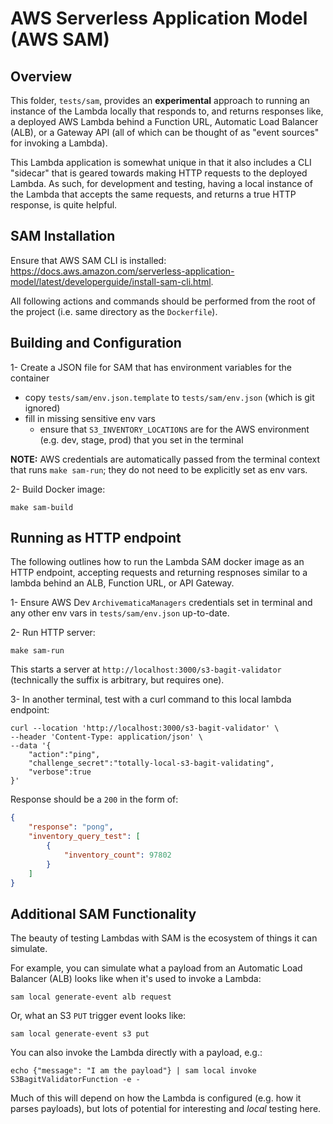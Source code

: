 # AWS Serverless Application Model (AWS SAM)

## Overview

This folder, `tests/sam`, provides an **experimental** approach to running an instance of the Lambda locally that responds to, and returns responses like, a deployed AWS Lambda behind a Function URL, Automatic Load Balancer (ALB), or a Gateway API (all of which can be thought of as "event sources" for invoking a Lambda).

This Lambda application is somewhat unique in that it also includes a CLI "sidecar" that is geared towards making HTTP requests to the deployed Lambda.  As such, for development and testing, having a local instance of the Lambda that accepts the same requests, and returns a true HTTP response, is quite helpful.

## SAM Installation

Ensure that AWS SAM CLI is installed: https://docs.aws.amazon.com/serverless-application-model/latest/developerguide/install-sam-cli.html.

All following actions and commands should be performed from the root of the project (i.e. same directory as the `Dockerfile`).

## Building and Configuration

1- Create a JSON file for SAM that has environment variables for the container 

- copy `tests/sam/env.json.template` to `tests/sam/env.json` (which is git ignored)
- fill in missing sensitive env vars
  - ensure that `S3_INVENTORY_LOCATIONS` are for the AWS environment (e.g. dev, stage, prod) that you set in the terminal 

**NOTE:** AWS credentials are automatically passed from the terminal context that runs `make sam-run`; they do not need to be explicitly set as env vars.

2- Build Docker image:
```shell
make sam-build
```

## Running as HTTP endpoint

The following outlines how to run the Lambda SAM docker image as an HTTP endpoint, accepting requests and returning respnoses similar to a lambda behind an ALB, Function URL, or API Gateway.

1- Ensure AWS Dev `ArchivematicaManagers` credentials set in terminal and any other env vars in `tests/sam/env.json` up-to-date.
 
2- Run HTTP server:
```shell
make sam-run
```

This starts a server at `http://localhost:3000/s3-bagit-validator` (technically the suffix is arbitrary, but requires one). 

3- In another terminal, test with a curl command to this local lambda endpoint:
```shell
curl --location 'http://localhost:3000/s3-bagit-validator' \
--header 'Content-Type: application/json' \
--data '{
    "action":"ping",
    "challenge_secret":"totally-local-s3-bagit-validating",    
    "verbose":true
}'
```

Response should be a `200` in the form of:
```json
{
    "response": "pong",
    "inventory_query_test": [
        {
            "inventory_count": 97802
        }
    ]
}
```

## Additional SAM Functionality

The beauty of testing Lambdas with SAM is the ecosystem of things it can simulate.

For example, you can simulate what a payload from an Automatic Load Balancer (ALB) looks like when it's used to invoke a Lambda:

```shell
sam local generate-event alb request
```

Or, what an S3 `PUT` trigger event looks like:
```shell
sam local generate-event s3 put
```

You can also invoke the Lambda directly with a payload, e.g.:
```shell
echo {"message": "I am the payload"} | sam local invoke S3BagitValidatorFunction -e -
```

Much of this will depend on how the Lambda is configured (e.g. how it parses payloads), but lots of potential for interesting and _local_ testing here.